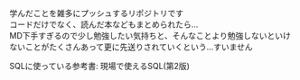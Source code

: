 学んだことを雑多にプッシュするリポジトリです<br>
コードだけでなく、読んだ本などもまとめられたら...<br>
MD下手すぎるので少し勉強したい気持ちと、そんなことより勉強しないといけないことがたくさんあって更に先送りされていくという...すいません

SQLに使っている参考書: 現場で使えるSQL(第2版)